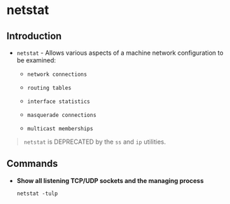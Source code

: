 # netstat

## Introduction

* `netstat` - Allows various aspects of a machine network configuration to be examined:

    * `network connections`

    * `routing tables`

    * `interface statistics`

    * `masquerade connections`

    * `multicast memberships`

> `netstat` is DEPRECATED by the `ss` and `ip` utilities.


## Commands

* __Show all listening TCP/UDP sockets and the managing process__

    ```
    netstat -tulp
    ```